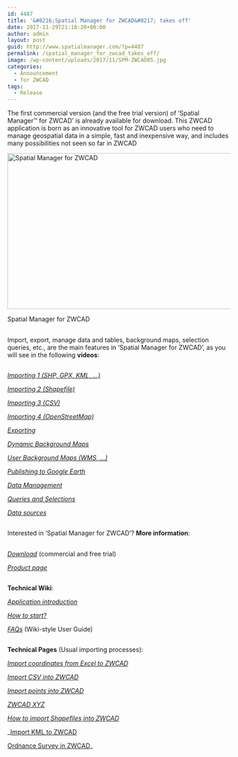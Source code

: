 ```yaml
---
id: 4487
title: '&#8216;Spatial Manager for ZWCAD&#8217; takes off'
date: 2017-11-29T21:18:20+00:00
author: admin
layout: post
guid: http://www.spatialmanager.com/?p=4487
permalink: /spatial_manager_for_zwcad_takes_off/
image: /wp-content/uploads/2017/11/SPM-ZWCAD85.jpg
categories:
  - Announcement
  - for ZWCAD
tags:
  - Release
---
```

<p>
  The first commercial version (and the free trial version) of &#8216;Spatial Manager™ for ZWCAD&#8217; is already available for download. This ZWCAD application is born as an innovative tool for ZWCAD users who need to manage geospatial data in a simple, fast and inexpensive way, and includes many possibilities not seen so far in ZWCAD<!--more-->
</p>

<div>
  <a href="http://www.spatialmanager.com/wp-content/uploads/2017/11/SPM_ZCAD2.png" target="_blank" rel="nofollow"><img src="http://www.spatialmanager.com/wp-content/uploads/2017/11/SPM_ZCAD2-1024x576.png" alt="Spatial Manager for ZWCAD" width="625" height="352" srcset="http://www.spatialmanager.com/wp-content/uploads/2017/11/SPM_ZCAD2-1024x576.png 1024w, http://www.spatialmanager.com/wp-content/uploads/2017/11/SPM_ZCAD2-300x169.png 300w, http://www.spatialmanager.com/wp-content/uploads/2017/11/SPM_ZCAD2-768x432.png 768w, http://www.spatialmanager.com/wp-content/uploads/2017/11/SPM_ZCAD2-624x351.png 624w, http://www.spatialmanager.com/wp-content/uploads/2017/11/SPM_ZCAD2.png 1280w" sizes="(max-width: 625px) 100vw, 625px" /></a>
  
  <p>
    Spatial Manager for ZWCAD
  </p>
</div>

## 

Import, export, manage data and tables, background maps, selection queries, etc., are the main features in &#8216;Spatial Manager for ZWCAD&#8217;, as you will see in the following **videos**:

## 

<a href="https://youtu.be/SsaPaxIwAd4?rel=0" target="_blank" rel="nofollow"><em>Importing 1 (SHP, GPX, KML, &#8230;)</em></a>
  
<a href="http://youtu.be/wDvQY07EIYM?rel=0" target="_blank" rel="nofollow"><em> Importing 2 (Shapefile)</em></a>
  
<a href="http://youtu.be/01rLVdkm414?rel=0" target="_blank" rel="nofollow"><em> Importing 3 (CSV)</em></a>
  
<a href="http://youtu.be/e8IYK9bZZp4?rel=0" target="_blank" rel="nofollow"><em> Importing 4 (OpenStreetMap)</em></a>
  
<a href="http://youtu.be/0a3Xazxyz7I?rel=0" target="_blank" rel="nofollow"><em> Exporting</em></a>
  
<a href="http://youtu.be/-2YcAaFLfec?rel=0" target="_blank" rel="nofollow"><em> Dynamic Background Maps</em></a>
  
<a href="http://youtu.be/U2cZsTcWPH0?rel=0" target="_blank" rel="nofollow"><em> User Background Maps (WMS, &#8230;)</em></a>
  
<a href="http://youtu.be/aI4q07-ZUj4?rel=0" target="_blank" rel="nofollow"><em> Publishing to Google Earth</em></a>
  
<a href="http://youtu.be/lO1F7OgFDYk?rel=0" target="_blank" rel="nofollow"><em> Data Management</em></a>
  
<a href="http://youtu.be/RIBPcua6qPo?rel=0" target="_blank" rel="nofollow"><em> Queries and Selections</em></a>
  
<a href="http://youtu.be/IhP0O16fBOw?rel=0" target="_blank" rel="nofollow"><em> Data sources</em></a>

## 

Interested in &#8216;Spatial Manager for ZWCAD&#8217;? **More information**:

## 

<a href="http://www.spatialmanager.com/download/spatial-manager-zwcad/" target="_blank" rel="nofollow"><em>Download</em></a> (commercial and free trial)
  
<a href="http://www.spatialmanager.com/spm-forzwcad/" target="_blank" rel="nofollow"><em>Product page</em></a>

## 

**Technical Wiki**:
  
<a href="http://wiki.spatialmanager.com/index.php/Spatial_Manager™_for_ZWCAD" target="_blank" rel="nofollow"><em>Application introduction</em></a>
  
<a href="http://wiki.spatialmanager.com/index.php/Spatial_Manager™_for_ZWCAD_-_FAQs:_How_to_Start%3F" target="_blank" rel="nofollow"><em> How to start?</em></a>
  
<a href="http://wiki.spatialmanager.com/index.php/Spatial_Manager™_for_ZWCAD#FAQs" target="_blank" rel="nofollow"><em> FAQs</em></a> (Wiki-style User Guide)

## 

**Technical Pages** (Usual importing processes):
  
<a href="http://www.spatialmanager.com/import-coordinates-from-excel-to-zwcad/" target="_blank" rel="nofollow"><em>Import coordinates from Excel to ZWCAD</em></a>
  
<a href="http://www.spatialmanager.com/import-csv-into-zwcad/" target="_blank" rel="nofollow"><em> Import CSV into ZWCAD</em></a>
  
<a href="http://www.spatialmanager.com/import-points-into-zwcad/" target="_blank" rel="nofollow"><em> Import points into ZWCAD</em></a>
  
<a href="http://www.spatialmanager.com/zwcad-xyz/" target="_blank" rel="nofollow"><em> ZWCAD XYZ</em></a>
  
<a href="http://www.spatialmanager.com/how-to-import-shapefiles-into-zwcad/" target="_blank" rel="nofollow"><em> How to import Shapefiles into ZWCAD</em></a>
  
_<a href="http://www.spatialmanager.com/import-kml-to-zwcad/" target="_blank" rel="nofollow">Import KML to ZWCAD</a>
  
<a href="http://www.spatialmanager.com/ordnance-survey-in-zwcad/" target="_blank" rel="nofollow">Ordnance Survey in ZWCAD</a>_